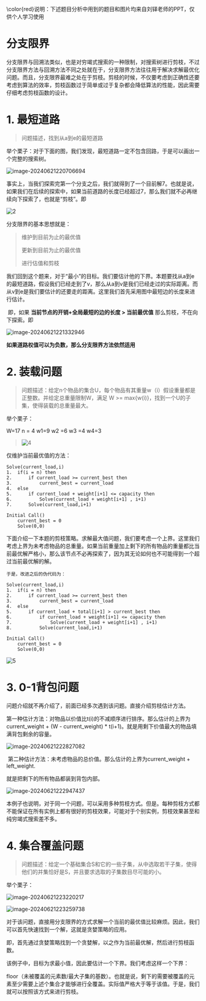 
\color{red}说明：下述题目分析中用到的题目和图片均来自刘铎老师的PPT，仅供个人学习使用

# 分支限界

​	分支限界与回溯法类似，也是对穷竭式搜索的一种限制，对搜索树进行剪枝，不过分支限界方法与回溯方法不同之处就在于，分支限界方法往往用于解决求解最优化问题。而且，分支限界最难之处在于剪枝。剪枝的时候，不仅要考虑到正确性还要考虑到算法的效率，剪枝函数过于简单或过于复杂都会降低算法的性能，因此需要仔细考虑剪枝函数的设计。

# 1. 最短道路

> 问题描述，找到从a到e的最短道路

举个栗子：对于下面的图，我们发现，最短道路一定不包含回路，于是可以画出一个完整的搜索树。

![image-20240621220706694](https://github.com/Seriendipity/Learning-Note/blob/main/%E7%AE%97%E6%B3%95/5.%E5%9B%9E%E6%BA%AF%E5%92%8C%E5%88%86%E6%94%AF%E9%99%90%E7%95%8C/picture/1.png)

事实上，当我们探索完第一个分支之后，我们就得到了一个目前解7。也就是说，如果我们在后续的探索中，如果当前道路的长度已经超过7，那么我们就不必再继续向下探索了，也就是“剪枝”。即

![2](https://github.com/Seriendipity/Learning-Note/blob/main/%E7%AE%97%E6%B3%95/5.%E5%9B%9E%E6%BA%AF%E5%92%8C%E5%88%86%E6%94%AF%E9%99%90%E7%95%8C/picture/22.png)

分支限界的基本思想就是：

> 维护到目前为止的最优值
>
> 更新到目前为止的最优值
>
> 进行估值和剪枝

​	我们回到这个题来，对于“最小”的目标。我们要估计他的下界。本题要找从a到e的最短道路，假设我们已经走到了v，那么从a到v是我们已经走过的实际距离。而从v到e是我们要估计的还要走的距离。这里我们首先采用图中最短边的长度来进行估计。

​	即，如果 **当前节点的开销+全局最短的边的长度 > 当前最优值** 那么剪枝，不在向下探索。即

![image-20240621221332946](https://github.com/Seriendipity/Learning-Note/blob/main/%E7%AE%97%E6%B3%95/5.%E5%9B%9E%E6%BA%AF%E5%92%8C%E5%88%86%E6%94%AF%E9%99%90%E7%95%8C/picture/3.png)

​	**如果道路权值可以为负数，那么分支限界方法依然适用**

# 2. 装载问题

> 问题描述：给定n个物品的集合U，每个物品有其重量w（i）假设重量都是正整数。并给定总重量限制W，满足 W >= max{w(i)}，找到一个U的子集，使得装载的总重量最大。

举个栗子：

W=17 n = 4 w1=9 w2 =6 w3 =4 w4=3

> ![4]([C:\Users\MHB\Desktop\4.png](https://github.com/Seriendipity/Learning-Note/blob/main/%E7%AE%97%E6%B3%95/5.%E5%9B%9E%E6%BA%AF%E5%92%8C%E5%88%86%E6%94%AF%E9%99%90%E7%95%8C/picture/4.png))

仅维护当前最优值的方法：

```
Solve(current_load,i)
1.	if(i = n) then
2. 		if current_load >= current_best then
3.			current_best = current_load
4.	else
5.		if current_load + weight[i+1] <= capacity then
6.			Solve(current_load + weight[i+1] , i+1)
7.		Solve(current_load,i+1)

Initial Call()
	current_best = 0
	Solve(0,0)
```

​	下面介绍一下本题的剪枝策略。求解最大值问题，我们要考虑一个上界。这里我们考虑上界为未考虑物品的总重量。如果当前重量加上剩下的所有物品的重量都比当前最优解严格小，那么该节点不必再探索了，因为其无论如何也不可能得到一个超过当前最优解的解。

 	于是，改进之后的伪代码为：

```
Solve(current_load,i)
1.	if(i = n) then
2. 		if current_load >= current_best then
3.			current_best = current_load
4.	else
5.		if current_load + total[i+1] > current_best then
6.			if current_load + weight[i+1] <= capacity then
7.				Solve(current_load + weight[i+1] , i+1)
8.			Solve(current_load,i+1)

Initial Call()
	current_best = 0
	Solve(0,0)
```

![5](https://github.com/Seriendipity/Learning-Note/blob/main/%E7%AE%97%E6%B3%95/5.%E5%9B%9E%E6%BA%AF%E5%92%8C%E5%88%86%E6%94%AF%E9%99%90%E7%95%8C/picture/5.png)

# 3. 0-1背包问题

​	问题介绍就不再介绍了，前面已经多次遇到该问题。直接介绍剪枝估计方法。

​	第一种估计方法：对物品以价值比t(i)的不减顺序进行排序。那么估计的上界为current_weight + (W - current_weight) * t(i+1)。就是用剩下价值最大的物品填满背包剩余的容量。

![image-20240621222827082](https://github.com/Seriendipity/Learning-Note/blob/main/%E7%AE%97%E6%B3%95/5.%E5%9B%9E%E6%BA%AF%E5%92%8C%E5%88%86%E6%94%AF%E9%99%90%E7%95%8C/picture/6.png)

​	第二种估计方法：未考虑物品的总价值。那么估计的上界为current_weight + left_weight.

就是把剩下的所有物品都装到背包内部。

![image-20240621222947437](https://github.com/Seriendipity/Learning-Note/blob/main/%E7%AE%97%E6%B3%95/5.%E5%9B%9E%E6%BA%AF%E5%92%8C%E5%88%86%E6%94%AF%E9%99%90%E7%95%8C/picture/7.png)

​	本例子也说明，对于同一个问题，可以采用多种剪枝方式。但是。每种剪枝方式都不能保证在所有实例上都有很好的剪枝效果，可能对于个别实例，剪枝效果甚至和纯穷竭式搜索差不多。

# 4. 集合覆盖问题

> 问题描述：给定一个基础集合S和它的一些子集，从中选取若干子集，使得他们的并集恰好是S，并且要求选取的子集数目尽可能的小。

举个栗子：

![image-20240621223220217](https://github.com/Seriendipity/Learning-Note/blob/main/%E7%AE%97%E6%B3%95/5.%E5%9B%9E%E6%BA%AF%E5%92%8C%E5%88%86%E6%94%AF%E9%99%90%E7%95%8C/picture/8.png)

![image-20240621223259738](https://github.com/Seriendipity/Learning-Note/blob/main/%E7%AE%97%E6%B3%95/5.%E5%9B%9E%E6%BA%AF%E5%92%8C%E5%88%86%E6%94%AF%E9%99%90%E7%95%8C/picture/9.png)

​	对于该问题，直接用分支限界的方式求解一个当前的最优值比较麻烦。因此，我们可以首先快速找到一个解，这就是贪婪策略的应用。

​	即，首先通过贪婪策略找到一个贪婪解，以之作为当前最优解，然后进行剪枝函数。

​	该例子中，目标为求最小值，因此要估计一个下界。我们考虑这样一个下界：

floor（未被覆盖的元素数/最大子集的基数）。也就是说，剩下的需要被覆盖的元素至少需要上述个集合才能够进行全覆盖。实际值严格大于等于该值。于是，我们就可以按照该方式来进行剪枝。
